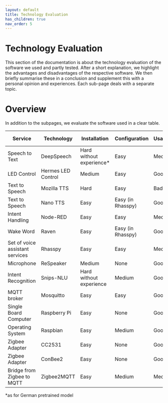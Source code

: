 ```yaml
---
layout: default
title: Technology Evaluation
has_children: true
nav_order: 5
---
```


# Technology Evaluation
This section of the documentation is about the technology evaluation of the software we used and partly tested. 
After a short explanation, we highlight the advantages and disadvantages of the respective software. We then briefly 
summarise these in a conclusion and supplement this with a personal opinion and experiences.
Each sub-page deals with a separate topic.

# Overview
In addition to the subpages, we evaluate the software used in a clear table.

| Service                         | Technology         | Installation             | Configuration     | Usability | Error rate |
|---------------------------------|--------------------|--------------------------|-------------------|-----------|------------|
| Speech to Text                  | DeepSpeech         | Hard without experience* | Easy              | Medium    | High       |
| LED Control                     | Hermes LED Control | Medium                   | Easy              | Good      | None       |
| Text to Speech                  | Mozilla TTS        | Hard                     | Easy              | Bad       | Medium     |
| Text to Speech                  | Nano TTS           | Easy                     | Easy (in Rhasspy) | Good      | None       |
| Intent Handling                 | Node-RED           | Easy                     | Easy              | Medium    | Low        |
| Wake Word                       | Raven              | Easy                     | Easy (in Rhasspy) | Good      | Low        |
| Set of voice assistant services | Rhasspy            | Easy                     | Easy              | Medium    | None       |
| Microphone                      | ReSpeaker          | Medium                   | None              | Good      | None       |
| Intent Recognition              | Snips-NLU          | Hard without experience  | Medium            | Good      | Low        |
| MQTT broker                     | Mosquitto          | Easy                     | Easy              | Good      | None       |
| Single Board Computer           | Raspberry Pi       | Easy                     | None              | Good      | None       |
| Operating System                | Raspbian           | Easy                     | Medium            | Good      | Medium     |
| Zigbee Adapter                  | CC2531             | Easy                     | None              | Good      | None       |
| Zigbee Adapter                  | ConBee2            | Easy                     | None              | Good      | None       |
| Bridge from Zigbee to MQTT      | Zigbee2MQTT        | Easy                     | Medium            | Medium    | None       |

*as for German pretrained model
